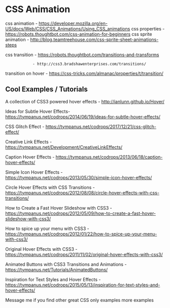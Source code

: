 # CSS Animation

css animation   - https://developer.mozilla.org/en-US/docs/Web/CSS/CSS_Animations/Using_CSS_animations
css properties  - https://robots.thoughtbot.com/css-animation-for-beginners
css sprite animation - http://blog.teamtreehouse.com/css-sprite-sheet-animations-steps


css transition - https://robots.thoughtbot.com/transitions-and-transforms 
                
                - http://css3.bradshawenterprises.com/transitions/

transition on hover - https://css-tricks.com/almanac/properties/t/transition/

## Cool Examples / Tutorials
A collection of CSS3 powered hover effects - http://ianlunn.github.io/Hover/

Ideas for Subtle Hover Effects- https://tympanus.net/codrops/2014/06/19/ideas-for-subtle-hover-effects/

CSS Glitch Effect - https://tympanus.net/codrops/2017/12/21/css-glitch-effect/

Creative Link Effects - https://tympanus.net/Development/CreativeLinkEffects/

Caption Hover Effects  - https://tympanus.net/codrops/2013/06/18/caption-hover-effects/

Simple Icon Hover Effects - https://tympanus.net/codrops/2013/05/30/simple-icon-hover-effects/

Circle Hover Effects with CSS Transitions - https://tympanus.net/codrops/2012/08/08/circle-hover-effects-with-css-transitions/

How to Create a Fast Hover Slideshow with CSS3 - https://tympanus.net/codrops/2012/05/09/how-to-create-a-fast-hover-slideshow-with-css3/

How to spice up your menu with CSS3 - https://tympanus.net/codrops/2012/01/22/how-to-spice-up-your-menu-with-css3/
 
 Original Hover Effects with CSS3 - https://tympanus.net/codrops/2011/11/02/original-hover-effects-with-css3/
 
 Animated Buttons with CSS3 Transitions and Animations - https://tympanus.net/Tutorials/AnimatedButtons/
 
 Inspiration for Text Styles and Hover Effects - https://tympanus.net/codrops/2015/05/13/inspiration-for-text-styles-and-hover-effects/

Message me if you find other great CSS only examples more examples 
